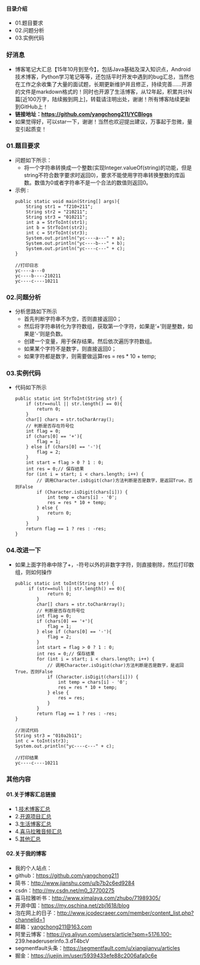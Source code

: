 #### 目录介绍
- 01.题目要求
- 02.问题分析
- 03.实例代码



### 好消息
- 博客笔记大汇总【15年10月到至今】，包括Java基础及深入知识点，Android技术博客，Python学习笔记等等，还包括平时开发中遇到的bug汇总，当然也在工作之余收集了大量的面试题，长期更新维护并且修正，持续完善……开源的文件是markdown格式的！同时也开源了生活博客，从12年起，积累共计N篇[近100万字，陆续搬到网上]，转载请注明出处，谢谢！所有博客陆续更新到GitHub上！
- **链接地址：https://github.com/yangchong211/YCBlogs**
- 如果觉得好，可以star一下，谢谢！当然也欢迎提出建议，万事起于忽微，量变引起质变！






### 01.题目要求
- 问题如下所示：
    - 将一个字符串转换成一个整数(实现Integer.valueOf(string)的功能，但是string不符合数字要求时返回0)，要求不能使用字符串转换整数的库函数。数值为0或者字符串不是一个合法的数值则返回0。
- 示例 :
    ```
	public static void main(String[] args){
		String str1 = "f210+211";
		String str2 = "210211";
		String str3 = "010211";
		int a = StrToInt(str1);
		int b = StrToInt(str2);
		int c = StrToInt(str3);
		System.out.println("yc----a---" + a);
		System.out.println("yc----b---" + b);
		System.out.println("yc----c---" + c);
	}
	
	//打印日志
	yc----a---0
    yc----b----210211
    yc----c----10211
    ```




### 02.问题分析
- 分析思路如下所示
    - 首先判断字符串不为空，否则直接返回0；
    - 然后将字符串转化为字符数组，获取第一个字符，如果是‘+’则是整数，如果是‘-’则是负数。
    - 创建一个变量，用于保存结果。然后依次遍历字符数组。
    - 如果某个字符不是数字，则直接返回0；
    - 如果字符都是数字，则需要做运算res = res * 10 + temp;


### 03.实例代码
- 代码如下所示
    ```
    public static int StrToInt(String str) {
        if (str==null || str.length() == 0){
            return 0;
        }
        char[] chars = str.toCharArray();
        // 判断是否存在符号位
        int flag = 0;
        if (chars[0] == '+'){
            flag = 1;
        } else if (chars[0] == '-'){
            flag = 2;
        }
        int start = flag > 0 ? 1 : 0;
        int res = 0;// 保存结果
        for (int i = start; i < chars.length; i++) {
            // 调用Character.isDigit(char)方法判断是否是数字，是返回True，否则False
            if (Character.isDigit(chars[i])) {
                int temp = chars[i] - '0';
                res = res * 10 + temp;
            } else {
                return 0;
            }
        }
        return flag == 1 ? res : -res;
    }
    ```

### 04.改进一下
- 如果上面字符串中除了+，-符号以外的非数字字符，则直接剔除，然后打印数组，则如何操作
    ```
    public static int toInt(String str) {
    	 if (str==null || str.length() == 0){
                return 0;
            }
            char[] chars = str.toCharArray();
            // 判断是否存在符号位
            int flag = 0;
            if (chars[0] == '+'){
                flag = 1;
            } else if (chars[0] == '-'){
                flag = 2;
            }
            int start = flag > 0 ? 1 : 0;
            int res = 0;// 保存结果
            for (int i = start; i < chars.length; i++) {
                // 调用Character.isDigit(char)方法判断是否是数字，是返回True，否则False
                if (Character.isDigit(chars[i])) {
                    int temp = chars[i] - '0';
                    res = res * 10 + temp;
                } else {
                	res = res;
                }
            }
            return flag == 1 ? res : -res;
    }
    
    //测试代码
    String str3 = "010a2b11";
    int c = toInt(str3);
    System.out.println("yc----c---" + c);
    
    //打印结果
    yc----c----10211
    ```


### 其他内容
#### 01.关于博客汇总链接
- 1.[技术博客汇总](https://www.jianshu.com/p/614cb839182c)
- 2.[开源项目汇总](https://blog.csdn.net/m0_37700275/article/details/80863574)
- 3.[生活博客汇总](https://blog.csdn.net/m0_37700275/article/details/79832978)
- 4.[喜马拉雅音频汇总](https://www.jianshu.com/p/f665de16d1eb)
- 5.[其他汇总](https://www.jianshu.com/p/53017c3fc75d)



#### 02.关于我的博客
- 我的个人站点：
- github：https://github.com/yangchong211
- 简书：http://www.jianshu.com/u/b7b2c6ed9284
- csdn：http://my.csdn.net/m0_37700275
- 喜马拉雅听书：http://www.ximalaya.com/zhubo/71989305/
- 开源中国：https://my.oschina.net/zbj1618/blog
- 泡在网上的日子：http://www.jcodecraeer.com/member/content_list.php?channelid=1
- 邮箱：yangchong211@163.com
- 阿里云博客：https://yq.aliyun.com/users/article?spm=5176.100- 239.headeruserinfo.3.dT4bcV
- segmentfault头条：https://segmentfault.com/u/xiangjianyu/articles
- 掘金：https://juejin.im/user/5939433efe88c2006afa0c6e










